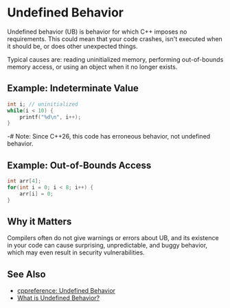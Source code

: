 <!-- alias ub -->

# Undefined Behavior

Undefined behavior (UB) is behavior for which C++ imposes no requirements. This could mean that your code crashes, isn't
executed when it should be, or does other unexpected things.

Typical causes are: reading uninitialized memory, performing out-of-bounds memory access, or using an object when it no
longer exists.

<!-- inline -->

## Example: Indeterminate Value

```cpp
int i; // uninitialized
while(i < 10) {
    printf("%d\n", i++);
}
```

-# Note: Since C++26, this code has erroneous behavior, not undefined behavior.

<!-- inline -->

## Example: Out-of-Bounds Access

```cpp
int arr[4];
for(int i = 0; i < 8; i++) {
    arr[i] = 0;
}
```

## Why it Matters

Compilers often do not give warnings or errors about UB, and its existence in your code can cause surprising,
unpredictable, and buggy behavior, which may even result in security vulnerabilities.

## See Also

- [cppreference: Undefined Behavior](https://en.cppreference.com/w/cpp/language/ub)
- [What is Undefined Behavior?](https://64.github.io/cpp-faq/undefined-behaviour/)

